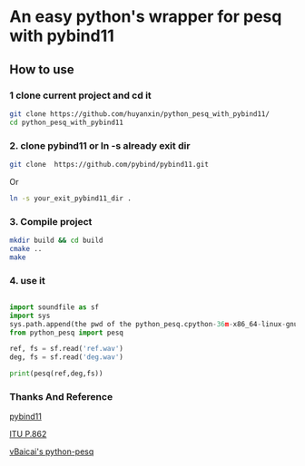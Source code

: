 
# An easy python's wrapper for pesq with pybind11

## How to use 
### 1 clone current project and cd it 
```bash
git clone https://github.com/huyanxin/python_pesq_with_pybind11/
cd python_pesq_with_pybind11
```

### 2. clone pybind11 or ln -s already exit dir

```bash 
git clone  https://github.com/pybind/pybind11.git
```
Or 

```bash 
ln -s your_exit_pybind11_dir .
```

### 3. Compile project 
```bash 
mkdir build && cd build
cmake ..
make 
```
### 4. use it 

```python

import soundfile as sf
import sys
sys.path.append(the pwd of the python_pesq.cpython-36m-x86_64-linux-gnu.so)
from python_pesq import pesq

ref, fs = sf.read('ref.wav')
deg, fs = sf.read('deg.wav')

print(pesq(ref,deg,fs))

```

### Thanks And Reference
[pybind11](https://github.com/pybind/pybind11.git)

[ITU P.862](https://www.itu.int/rec/T-REC-P.862-200102-I/en)

[vBaicai's python-pesq](https://github.com/vBaiCai/python-pesq)

